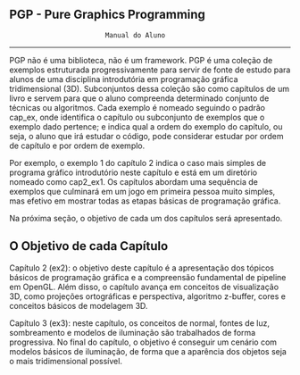 ## PGP - Pure Graphics Programming
							Manual do Aluno
*************************************************************

PGP não é uma biblioteca, não é um framework. PGP é uma coleção de exemplos estruturada progressivamente para servir de fonte de estudo para alunos de uma disciplina introdutória em programação gráfica tridimensional (3D). Subconjuntos dessa coleção são como capítulos de um livro e servem para que o aluno compreenda determinado conjunto de técnicas ou algoritmos. Cada exemplo é nomeado seguindo o padrão cap<M>_ex<N>, onde <M> identifica o capítulo ou subconjunto de exemplos que o exemplo dado pertence; e <N> indica qual a ordem do exemplo do capítulo, ou seja, o aluno que irá estudar  o código, pode considerar estudar por ordem de capítulo e por ordem de exemplo.

Por exemplo, o exemplo 1 do capítulo 2 indica o caso mais simples de programa gráfico introdutório neste capítulo e está em um diretório nomeado como cap2_ex1. Os capítulos abordam uma sequência de exemplos que culminará em um jogo em primeira pessoa muito simples, mas efetivo em mostrar todas as etapas básicas de programação gráfica.

Na próxima seção, o objetivo de cada um dos capítulos será apresentado.

O Objetivo de cada Capítulo
----------------------------

Capítulo 2 (ex2): o objetivo deste capítulo é a apresentação dos tópicos básicos de programação gráfica e a compreensão fundamental de pipeline em  OpenGL. Além disso, o capítulo avança em conceitos de visualização 3D, como projeções ortográficas e perspectiva, algoritmo z-buffer, cores e conceitos básicos de modelagem 3D.

Capítulo 3 (ex3): neste capítulo, os conceitos de normal, fontes de luz, sombreamento e modelos de iluminação são trabalhados de forma progressiva. No final do capítulo, o objetivo é conseguir um cenário com modelos básicos de iluminação, de forma que a aparência dos objetos seja o mais tridimensional possível.

